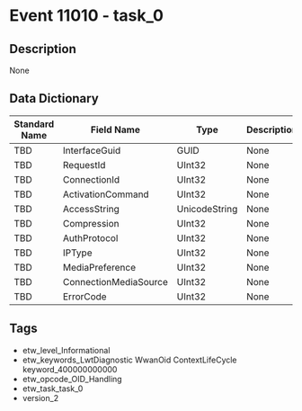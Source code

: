 # Event 11010 - task_0

## Description
None

## Data Dictionary
|Standard Name|Field Name|Type|Description|Sample Value|
|---|---|---|---|---|
|TBD|InterfaceGuid|GUID|None|`None`|
|TBD|RequestId|UInt32|None|`None`|
|TBD|ConnectionId|UInt32|None|`None`|
|TBD|ActivationCommand|UInt32|None|`None`|
|TBD|AccessString|UnicodeString|None|`None`|
|TBD|Compression|UInt32|None|`None`|
|TBD|AuthProtocol|UInt32|None|`None`|
|TBD|IPType|UInt32|None|`None`|
|TBD|MediaPreference|UInt32|None|`None`|
|TBD|ConnectionMediaSource|UInt32|None|`None`|
|TBD|ErrorCode|UInt32|None|`None`|

## Tags
* etw_level_Informational
* etw_keywords_LwtDiagnostic WwanOid ContextLifeCycle keyword_400000000000
* etw_opcode_OID_Handling
* etw_task_task_0
* version_2